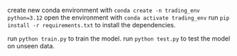 create new conda environment with `conda create -n trading_env python=3.12`
open the environment with `conda activate trading_env`
run `pip install -r requirements.txt` to install the dependencies.

run `python train.py` to train the model.
run `python test.py` to test the model on unseen data.